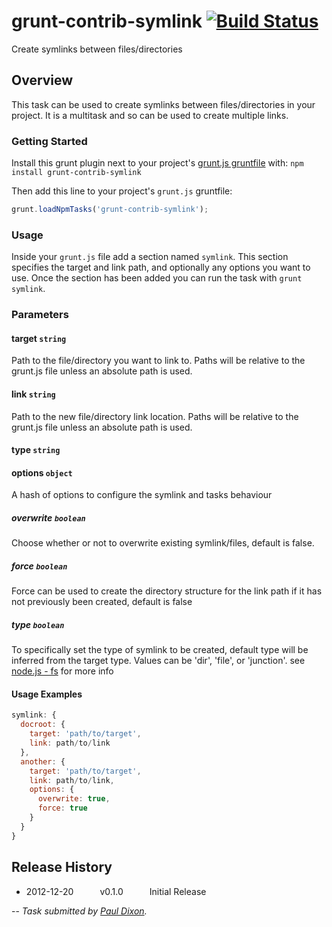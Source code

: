 # grunt-contrib-symlink [![Build Status](https://secure.travis-ci.org/gruntjs/grunt-contrib-symlink.png?branch=master)](http://travis-ci.org/gruntjs/grunt-contrib-symlink)

Create symlinks between files/directories

## Overview

This task can be used to create symlinks between files/directories in your project. It is a multitask and so can
be used to create multiple links.

### Getting Started
Install this grunt plugin next to your project's [grunt.js gruntfile][getting_started] with: `npm install grunt-contrib-symlink`

Then add this line to your project's `grunt.js` gruntfile:

```javascript
grunt.loadNpmTasks('grunt-contrib-symlink');
```

### Usage

Inside your `grunt.js` file add a section named `symlink`. This section specifies the target and link path, and optionally any options you want to use. Once the section has been added you can run the task with `grunt symlink`.

### Parameters

#### target ```string```

Path to the file/directory you want to link to. Paths will be relative to the grunt.js file unless an absolute path is used.

#### link ```string```

Path to the new file/directory link location. Paths will be relative to the grunt.js file unless an absolute path is used.

#### type ```string```


#### options ```object```

A hash of options to configure the symlink and tasks behaviour

##### overwrite ```boolean```

Choose whether or not to overwrite existing symlink/files, default is false.

##### force ```boolean```

Force can be used to create the directory structure for the link path if it has not previously been
created, default is false

##### type ```boolean```

To specifically set the type of symlink to be created, default type will be inferred from
the target type. Values can be 'dir', 'file', or 'junction'. see [node.js - fs][node_symlink] for more info

#### Usage Examples

```javascript
symlink: {
  docroot: {
    target: 'path/to/target',
    link: path/to/link
  },
  another: {
    target: 'path/to/target',
    link: path/to/link,
    options: {
      overwrite: true,
      force: true
    }
  }
}
```

## Release History
* 2012-12-20   v0.1.0   Initial Release

--
*Task submitted by [Paul Dixon](http://www.mintbridge.co.uk/).*

[grunt]: https://github.com/gruntjs/grunt
[getting_started]: https://github.com/gruntjs/grunt/blob/master/docs/getting_started.md
[node_symlink]: http://nodejs.org/api/fs.html#fs_fs_symlink_srcpath_dstpath_type_callback
